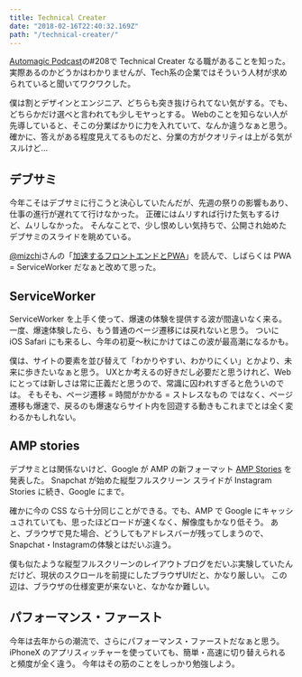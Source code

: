 ```yaml
---
title: Technical Creater
date: "2018-02-16T22:40:32.169Z"
path: "/technical-creater/"
---
```


[Automagic Podcast](http://automagic.fm)の#208で Technical Creater なる職があることを知った。
実際あるのかどうかはわかりませんが、Tech系の企業ではそういう人材が求められていると聞いてワクワクした。

僕は割とデザインとエンジニア、どちらも突き抜けられてない気がする。でも、どちらかだけ選べと言われても少しモヤっとする。
Webのことを知らない人が先導していると、そこの分業ばかりに力を入れていて、なんか違うなぁと思う。
確かに、答えがある程度見えてるものだと、分業の方がクオリティは上がる気がスルけど...

## デブサミ
今年こそはデブサミに行こうと決心していたんだが、先週の祭りの影響もあり、仕事の進行が遅れてて行けなかった。
正確にはムリすれば行けた気もするけど、ムリしなかった。
そんなことで、少し恨めしい気持ちで、公開され始めたデブサミのスライドを眺めている。

[@mizchi](https://twitter.com/mizchi)さんの「[加速するフロントエンドとPWA](https://speakerdeck.com/mizchi/jia-su-suruhurontoendotopwa)」を読んで、しばらくは PWA = ServiceWorker だなぁと改めて思った。

## ServiceWorker
ServiceWorker を上手く使って、爆速の体験を提供する波が間違いなく来る。
一度、爆速体験したら、もう普通のページ遷移には戻れないと思う。
ついに iOS Safari にも来るし、今年の初夏〜秋にかけてはこの波が最高潮になるかも。

僕は、サイトの要素を並び替えて「わかりやすい、わかりにくい」とかより、未来に歩きたいなぁと思う。
UXとか考えるの好きだし必要だと思うけれど、Webにとっては新しさは常に正義だと思うので、常識に囚われすぎると危ういのでは。
そもそも、ページ遷移 = 時間がかかる = ストレスなもの ではなく、ページ遷移も爆速で、戻るのも爆速ならサイト内を回遊する動きもこれまでとは全く変わるかもしれない。

## AMP stories
デブサミとは関係ないけど、Google が AMP の新フォーマット [AMP Stories](https://www.ampproject.org/stories/) を発表した。
Snapchat が始めた縦型フルスクリーン スライドが Instagram Stories に続き、Google にまで。

確かに今の CSS なら十分同じことができる。でも、AMP で Google にキャッシュされていても、思ったほどロードが速くなく、解像度もかなり低そう。
あと、ブラウザで見た場合、どうしてもアドレスバーが残ってしまうので、Snapchat・Instagramの体験とはだいぶ違う。

僕も似たような縦型フルスクリーンのレイアウトブログをだいぶ実験していたんだけど、現状のスクロールを前提にしたブラウザUIだと、かなり厳しい。
この辺は、ブラウザの仕様変更が来ないと、なかなか難しい。

## パフォーマンス・ファースト
今年は去年からの潮流で、さらにパフォーマンス・ファーストだなぁと思う。
iPhoneX のアプリスィッチャーを使っていても、簡単・高速に切り替えられると頻度が全く違う。
今年はその筋のことをしっかり勉強しよう。

